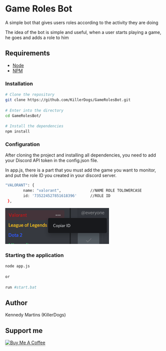 # Game Roles Bot

A simple bot that gives users roles according to the activity they are doing

The idea of the bot is simple and useful, when a user starts playing a game, he goes and adds a role to him




## Requirements

- [Node](https://nodejs.org/en/)
- [NPM](https://www.npmjs.com/)

### Installation

```bash
# Clone the repository
git clone https://github.com/KillerDogs/GameRolesBot.git

# Enter into the directory
cd GameRolesBot/

# Install the dependencies
npm install
```

### Configuration

After cloning the project and installing all dependencies, you need to add your Discord API token in the config.json file.

In app.js, there is a part that you must add the game you want to monitor, and put the role ID you created in your discord server.

```bash
"VALORANT": {
        name: "valorant",             //NAME ROLE TOLOWERCASE
        id: '735224527851618396'      //ROLE ID
 },
 ```
 ![alt text](https://github.com/KillerDogs/images/blob/master/copyid.png?raw=true)

### Starting the application

```bash
node app.js

or

run #start.bat
```

## Author

Kennedy Martins
(KillerDogs)

## Support me

<a href="https://www.buymeacoffee.com/kennedymartins" target="_blank"><img src="https://www.buymeacoffee.com/assets/img/custom_images/orange_img.png" alt="Buy Me A Coffee" style="height: 41px !important;width: 174px !important;box-shadow: 0px 3px 2px 0px rgba(190, 190, 190, 0.5) !important;-webkit-box-shadow: 0px 3px 2px 0px rgba(190, 190, 190, 0.5) !important;" ></a>

